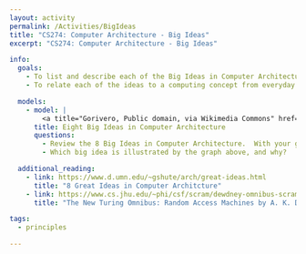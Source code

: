 ```yaml
---
layout: activity
permalink: /Activities/BigIdeas
title: "CS274: Computer Architecture - Big Ideas"
excerpt: "CS274: Computer Architecture - Big Ideas"

info:
  goals:
    - To list and describe each of the Big Ideas in Computer Architecture
    - To relate each of the ideas to a computing concept from everyday life

  models:
    - model: |
        <a title="Gorivero, Public domain, via Wikimedia Commons" href="https://commons.wikimedia.org/wiki/File:Optimizing-different-parts.svg"><img width="256" alt="Optimizing-different-parts" src="https://upload.wikimedia.org/wikipedia/commons/thumb/4/40/Optimizing-different-parts.svg/256px-Optimizing-different-parts.svg.png"></a>
      title: Eight Big Ideas in Computer Architecture
      questions:
        - Review the 8 Big Ideas in Computer Architecture.  With your group, develop 2-3 slides that describe the idea, and where you might see this idea manifest in computing or in your own life.  If you get stuck, you can do a little research for inspiration.
        - Which big idea is illustrated by the graph above, and why?

  additional_reading:
    - link: https://www.d.umn.edu/~gshute/arch/great-ideas.html
      title: "8 Great Ideas in Computer Architcture"
    - link: https://www.cs.jhu.edu/~phi/csf/scram/dewdney-omnibus-scram.pdf
      title: "The New Turing Omnibus: Random Access Machines by A. K. Dewdney"

tags:
  - principles

---
```


